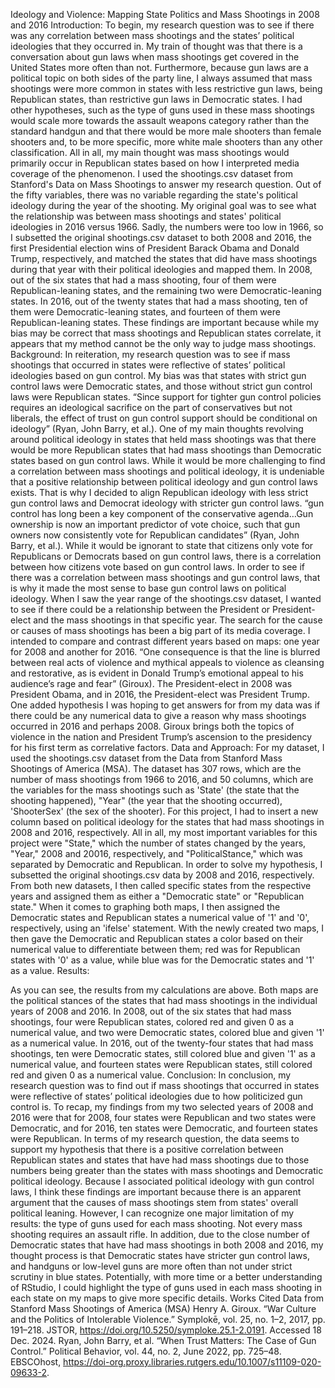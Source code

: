 Ideology and Violence: Mapping State Politics and Mass Shootings in 2008 and 2016 
Introduction:
To begin, my research question was to see if there was any correlation between mass shootings and the states’ political ideologies that they occurred in. My train of thought was that there is a conversation about gun laws when mass shootings get covered in the United States more often than not. Furthermore, because gun laws are a political topic on both sides of the party line, I always assumed that mass shootings were more common in states with less restrictive gun laws, being Republican states, than restrictive gun laws in Democratic states. I had other hypotheses, such as the type of guns used in these mass shootings would scale more towards the assault weapons category rather than the standard handgun and that there would be more male shooters than female shooters and, to be more specific, more white male shooters than any other classification. All in all, my main thought was mass shootings would primarily occur in Republican states based on how I interpreted media coverage of the phenomenon. 
I used the shootings.csv dataset from Stanford's Data on Mass Shootings to answer my research question. Out of the fifty variables, there was no variable regarding the state's political ideology during the year of the shooting. My original goal was to see what the relationship was between mass shootings and states' political ideologies in 2016 versus 1966. Sadly, the numbers were too low in 1966, so I subsetted the original shootings.csv dataset to both 2008 and 2016, the first Presidential election wins of President Barack Obama and Donald Trump, respectively, and matched the states that did have mass shootings during that year with their political ideologies and mapped them. In 2008, out of the six states that had a mass shooting, four of them were Republican-leaning states, and the remaining two were Democratic-leaning states. In 2016, out of the twenty states that had a mass shooting, ten of them were Democratic-leaning states, and fourteen of them were Republican-leaning states. These findings are important because while my bias may be correct that mass shootings and Republican states correlate, it appears that my method cannot be the only way to judge mass shootings. 
Background:
	In reiteration, my research question was to see if mass shootings that occurred in states were reflective of states’ political ideologies based on gun control. My bias was that states with strict gun control laws were Democratic states, and those without strict gun control laws were Republican states. “Since support for tighter gun control policies requires an ideological sacrifice on the part of conservatives but not liberals, the effect of trust on gun control support should be conditional on ideology” (Ryan, John Barry, et al.). One of my main thoughts revolving around political ideology in states that held mass shootings was that there would be more Republican states that had mass shootings than Democratic states based on gun control laws. While it would be more challenging to find a correlation between mass shootings and political ideology, it is undeniable that a positive relationship between political ideology and gun control laws exists. That is why I decided to align Republican ideology with less strict gun control laws and Democrat ideology with stricter gun control laws. “gun control has long been a key component of the conservative agenda…Gun ownership is now an important predictor of vote choice, such that gun owners now consistently vote for Republican candidates” (Ryan, John Barry, et al.). While it would be ignorant to state that citizens only vote for Republicans or Democrats based on gun control laws, there is a correlation between how citizens vote based on gun control laws. In order to see if there was a correlation between mass shootings and gun control laws, that is why it made the most sense to base gun control laws on political ideology. 
When I saw the year range of the shootings.csv dataset, I wanted to see if there could be a relationship between the President or President-elect and the mass shootings in that specific year. The search for the cause or causes of mass shootings has been a big part of its media coverage. I intended to compare and contrast different years based on maps: one year for 2008 and another for 2016. “One consequence is that the line is blurred between real acts of violence and mythical appeals to violence as cleansing and restorative, as is evident in Donald Trump’s emotional appeal to his audience’s rage and fear” (Giroux). The President-elect in 2008 was President Obama, and in 2016, the President-elect was President Trump. One added hypothesis I was hoping to get answers for from my data was if there could be any numerical data to give a reason why mass shootings occurred in 2016 and perhaps 2008. Giroux brings both the topics of violence in the nation and President Trump’s ascension to the presidency for his first term as correlative factors. 
Data and Approach:
For my dataset, I used the shootings.csv dataset from the Data from Stanford Mass Shootings of America (MSA). The dataset has 307 rows, which are the number of mass shootings from 1966 to 2016, and 50 columns, which are the variables for the mass shootings such as 'State' (the state that the shooting happened), "Year" (the year that the shooting occurred), 'ShooterSex' (the sex of the shooter). For this project, I had to insert a new column based on political ideology for the states that had mass shootings in 2008 and 2016, respectively. All in all, my most important variables for this project were "State," which the number of states changed by the years, "Year," 2008 and 20016, respectively, and "PoliticalStance," which was separated by Democratic and Republican. In order to solve my hypothesis, I subsetted the original shootings.csv data by 2008 and 2016, respectively. From both new datasets, I then called specific states from the respective years and assigned them as either a "Democratic state" or "Republican state." When it comes to graphing both maps, I then assigned the Democratic states and Republican states a numerical value of '1' and '0', respectively, using an 'ifelse' statement. With the newly created two maps, I then gave the Democratic and Republican states a color based on their numerical value to differentiate between them; red was for Republican states with '0' as a value, while blue was for the Democratic states and '1' as a value. 
Results:
	

As you can see, the results from my calculations are above. Both maps are the political stances of the states that had mass shootings in the individual years of 2008 and 2016. In 2008, out of the six states that had mass shootings, four were Republican states, colored red and given 0 as a numerical value, and two were Democratic states, colored blue and given '1' as a numerical value. In 2016, out of the twenty-four states that had mass shootings, ten were Democratic states, still colored blue and given '1' as a numerical value, and fourteen states were Republican states, still colored red and given 0 as a numerical value. 
Conclusion:
In conclusion, my research question was to find out if mass shootings that occurred in states were reflective of states’ political ideologies due to how politicized gun control is. To recap, my findings from my two selected years of 2008 and 2016 were that for 2008, four states were Republican and two states were Democratic, and for 2016, ten states were Democratic, and fourteen states were Republican. In terms of my research question, the data seems to support my hypothesis that there is a positive correlation between Republican states and states that have had mass shootings due to those numbers being greater than the states with mass shootings and Democratic political ideology. 
Because I associated political ideology with gun control laws, I think these findings are important because there is an apparent argument that the causes of mass shootings stem from states' overall political leaning. However, I can recognize one major limitation of my results: the type of guns used for each mass shooting. Not every mass shooting requires an assault rifle. In addition, due to the close number of Democratic states that have had mass shootings in both 2008 and 2016, my thought process is that Democratic states have stricter gun control laws, and handguns or low-level guns are more often than not under strict scrutiny in blue states. Potentially, with more time or a better understanding of RStudio, I could highlight the type of guns used in each mass shooting in each state on my maps to give more specific details. 
Works Cited
Data from Stanford Mass Shootings of America (MSA)
Henry A. Giroux. “War Culture and the Politics of Intolerable Violence.” Symplokē, vol. 25, no. 
1–2, 2017, pp. 191–218. JSTOR, https://doi.org/10.5250/symploke.25.1-2.0191. Accessed 18 Dec. 2024. 
Ryan, John Barry, et al. “When Trust Matters: The Case of Gun Control.” Political Behavior, vol. 
44, no. 2, June 2022, pp. 725–48. EBSCOhost, https://doi-org.proxy.libraries.rutgers.edu/10.1007/s11109-020-09633-2.

